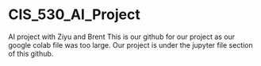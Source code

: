 # CIS_530_AI_Project
AI project with Ziyu and Brent
This is our github for our project as our google colab file was too large. Our project is under the jupyter file section of this github.
